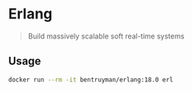 # Erlang

> Build massively scalable soft real-time systems

## Usage

```sh
docker run --rm -it bentruyman/erlang:18.0 erl
```
